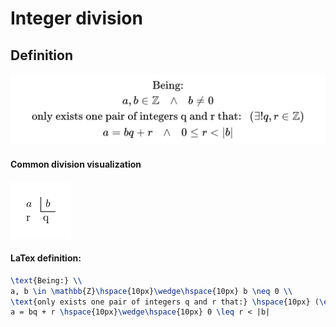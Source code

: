 # Integer division
## Definition
![Integer division definition](definition.png)

#### Common division visualization
![Integer division definition](division_variables.png)

#### LaTex definition:
```latex
\text{Being:} \\
a, b \in \mathbb{Z}\hspace{10px}\wedge\hspace{10px} b \neq 0 \\
\text{only exists one pair of integers q and r that:} \hspace{10px} (\exists !q, r \in \mathbb{Z}) \\
a = bq + r \hspace{10px}\wedge\hspace{10px} 0 \leq r < |b|
```
